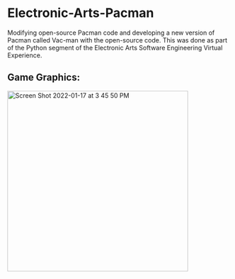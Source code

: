 # Electronic-Arts-Pacman
Modifying open-source Pacman code and developing a new version of Pacman called Vac-man with the open-source code. This was done as part of the Python segment of the Electronic Arts Software Engineering Virtual Experience.

## Game Graphics:
<img width="408" alt="Screen Shot 2022-01-17 at 3 45 50 PM" src="https://user-images.githubusercontent.com/44730936/149835150-9c1ad080-757a-4bab-85b6-8e308c76f231.png">

